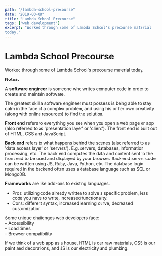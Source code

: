 ```yaml
---
path: "/lambda-school-precourse"
date: "2019-03-08"
title: "Lambda School Precourse"
tags: ['web development']
excerpt: "Worked through some of Lambda School's precourse material
today."
---
```


# Lambda School Precourse

Worked through some of Lambda School's precourse material today.

**Notes:**

A **software engineer** is someone who writes computer code in order to create and maintain software.

The greatest skill a software engineer must possess is being able to stay calm in the face of a complex problem, and using his or her own creativity (along with online resources) to find the solution.

**Front end** refers to everything you see when you open a web page or app (also referred to as 'presentation layer' or 'client'). The front end is built out of HTML, CSS and JavaScript. 

**Back end** refers to what happens behind the scenes (also referred to as 'data access layer' or 'servers'). E.g. servers, databases, information processing, etc. The back end computes the data and content sent to the front end to be used and displayed by your browser. Back end server code can be written using JS, Ruby, Java, Python, etc. The database logic required in the backend often uses a database language such as SQL or MongoDB.

**Frameworks** are like add-ons to existing languages. 
- Pros: utilizing code already written to solve a specific problem, less code you have to write, increased functionality.
- Cons: different syntax, increased learning curve, decreased customization.

Some unique challenges web developers face:  
&#8211; Accessibility  
&#8211; Load times  
&#8211; Browser compatibility

If we think of a web app as a house, HTML is our raw materials, CSS is our paint and decorations, and JS is our electricity and plumbing.
